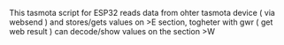This tasmota script for ESP32 reads data from ohter tasmota device ( via websend ) and stores/gets values on >E section, togheter with gwr ( get web result ) can decode/show values on the section >W

